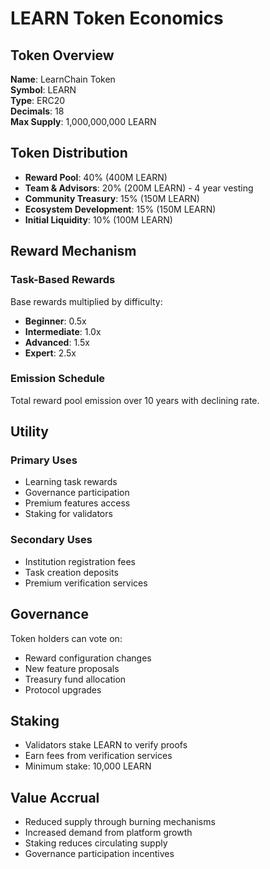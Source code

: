 # LEARN Token Economics

## Token Overview

**Name**: LearnChain Token  
**Symbol**: LEARN  
**Type**: ERC20  
**Decimals**: 18  
**Max Supply**: 1,000,000,000 LEARN

## Token Distribution

- **Reward Pool**: 40% (400M LEARN)
- **Team & Advisors**: 20% (200M LEARN) - 4 year vesting
- **Community Treasury**: 15% (150M LEARN)
- **Ecosystem Development**: 15% (150M LEARN)
- **Initial Liquidity**: 10% (100M LEARN)

## Reward Mechanism

### Task-Based Rewards

Base rewards multiplied by difficulty:
- **Beginner**: 0.5x
- **Intermediate**: 1.0x
- **Advanced**: 1.5x
- **Expert**: 2.5x

### Emission Schedule

Total reward pool emission over 10 years with declining rate.

## Utility

### Primary Uses
- Learning task rewards
- Governance participation
- Premium features access
- Staking for validators

### Secondary Uses
- Institution registration fees
- Task creation deposits
- Premium verification services

## Governance

Token holders can vote on:
- Reward configuration changes
- New feature proposals
- Treasury fund allocation
- Protocol upgrades

## Staking

- Validators stake LEARN to verify proofs
- Earn fees from verification services
- Minimum stake: 10,000 LEARN

## Value Accrual

- Reduced supply through burning mechanisms
- Increased demand from platform growth
- Staking reduces circulating supply
- Governance participation incentives

